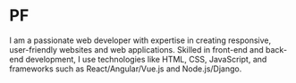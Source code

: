 # PF
  I am a passionate web developer with expertise in creating responsive, user-friendly websites and web applications. Skilled in front-end and back-end development, I use technologies like HTML, CSS, JavaScript, and frameworks such as React/Angular/Vue.js and Node.js/Django. 
